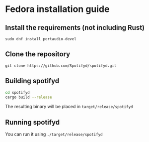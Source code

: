 # Fedora installation guide

## Install the requirements (not including Rust)

`sudo dnf install portaudio-devel`

## Clone the repository

`git clone https://github.com/Spotifyd/spotifyd.git`

## Building spotifyd

```bash
cd spotifyd
cargo build --release
```

The resulting binary will be placed in `target/release/spotifyd`

## Running spotifyd

You can run it using `./target/release/spotifyd`